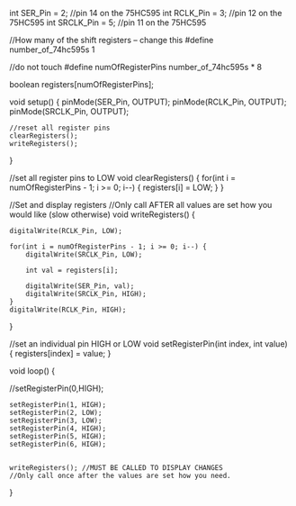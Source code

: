 int SER_Pin = 2; //pin 14 on the 75HC595
int RCLK_Pin = 3; //pin 12 on the 75HC595
int SRCLK_Pin = 5; //pin 11 on the 75HC595

//How many of the shift registers – change this
#define number_of_74hc595s 1

//do not touch
#define numOfRegisterPins number_of_74hc595s * 8

boolean registers[numOfRegisterPins];

void setup()
{
    pinMode(SER_Pin, OUTPUT);
    pinMode(RCLK_Pin, OUTPUT);
    pinMode(SRCLK_Pin, OUTPUT);

    //reset all register pins
    clearRegisters();
    writeRegisters();
}

//set all register pins to LOW
void clearRegisters()
{ 
  for(int i = numOfRegisterPins - 1; i >= 0; i--) {
        registers[i] = LOW;
    }
}

//Set and display registers
//Only call AFTER all values are set how you would like (slow otherwise)
void writeRegisters()
{

    digitalWrite(RCLK_Pin, LOW);

    for(int i = numOfRegisterPins - 1; i >= 0; i--) {
        digitalWrite(SRCLK_Pin, LOW);

        int val = registers[i];

        digitalWrite(SER_Pin, val);
        digitalWrite(SRCLK_Pin, HIGH);
    }
    digitalWrite(RCLK_Pin, HIGH);
}

//set an individual pin HIGH or LOW
void setRegisterPin(int index, int value)
{
    registers[index] = value;
}

void loop()
{

   //setRegisterPin(0,HIGH);
    
    setRegisterPin(1, HIGH);
    setRegisterPin(2, LOW);
    setRegisterPin(3, LOW);
    setRegisterPin(4, HIGH);
    setRegisterPin(5, HIGH);
    setRegisterPin(6, HIGH);
    

    writeRegisters(); //MUST BE CALLED TO DISPLAY CHANGES
    //Only call once after the values are set how you need.
}